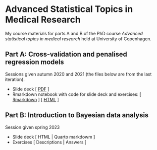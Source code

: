 # Advanced Statistical Topics in Medical Research

My course materials for parts A and B of the PhD course *Advanced statistical topics in medical research* held at University of Copenhagen. 

## Part A: Cross-validation and penalised regression models
Sessions given autumn 2020 and 2021 (the files below are from the last iteration).

- Slide deck [ [PDF](cv_regureg/E21_adv_stats_topics_ptA_slide_deck_day4.pdf) ]
- Rmarkdown notebook with code for slide deck and exercises: [ [Rmarkdown](cv_regureg/Code-for-slide-deck-on-penalised-and-cross-validation.Rmd) ] [ [HTML](https://htmlpreview.github.io/?https://github.com/epiben/course_adv_stats_ucph/blob/main/cv_regureg/Code-for-slide-deck-on-penalised-and-cross-validation.html) ]

## Part B: Introduction to Bayesian data analysis
Session given spring 2023

- Slide deck [ HTML | Quarto markdowm ]
- Exercises [ Descriptions | Answers ]
